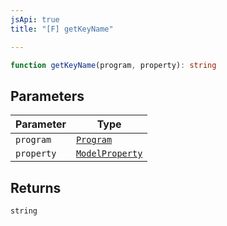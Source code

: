```yaml
---
jsApi: true
title: "[F] getKeyName"

---
```

```ts
function getKeyName(program, property): string
```

## Parameters

| Parameter | Type |
| ------ | ------ |
| `program` | [`Program`](../interfaces/Program.md) |
| `property` | [`ModelProperty`](../interfaces/ModelProperty.md) |

## Returns

`string`
